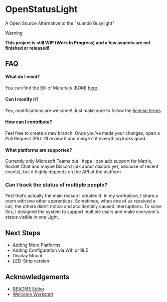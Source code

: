 
# OpenStatusLight

A Open Source Alternative to the "kuando Busylight" 


> [!WARNING]
> **This project is still WIP (Work In Progress) and a few aspects are not finished or released!** 


## FAQ

#### What do I need?
You can find the Bill of Materials (BOM) [here](https://github.com/Pouria-Mueller/OpenStatusLight/blob/main/BOM/Hardware.md).

#### Can I modify it?
Yes, modifications are welcome! Just make sure to follow the [license terms](https://github.com/Pouria-Mueller/OpenStatusLight/blob/main/LICENSE).

#### How can I contribute?
Feel free to create a new branch. Once you’ve made your changes, open a Pull Request (PR). I’ll review it and merge it if everything looks good.

#### What platforms are supported?
Currently only Microsoft Teams but i hope i can add support for Matrix, Rocket Chat and maybe Discord (idk about discord yet, because of recent events), but it highly depends on the API of the platform

### Can I track the status of multiple people?
Yes! that’s actually the main reason I created it. In my workplace, I share a room with two other apprentices. Sometimes, when one of us received a call, the others didn’t notice and accidentally caused interruptions. To solve this, I designed the system to support multiple users and make everyone's status visible in one Light.



## Next Steps

- Adding More Platforms
- Adding Configuration via Wifi or BLE
- Display Mount
- LED-Strip version

## Acknowledgements

 - [README Editor](https://readme.so)
 - [Welcome Werkstatt](https://www.welcome-werkstatt.de/)
